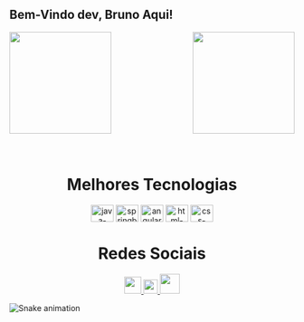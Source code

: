 ## Bem-Vindo dev, Bruno Aqui!

<div>
  
  <img  height="180em" src="https://github-readme-stats.vercel.app/api?username=Brunobiu&show_icons=true&theme=great-gatsby&include_all_commits=true&count_private=true"/>
  <img align="right" height="180em" src="https://github-readme-stats.vercel.app/api/top-langs/?username=Brunobiu&layout=compact&langs_count=16&theme=great-gatsby"/>
</div>
<br>

<div  align="center"> 
  <div style="display: inline_block"><br>
    <h1 align="center">Melhores Tecnologias</h1>
      <img align="center" height="30" width="40" alt="java-icon" src="https://img.icons8.com/color/48/000000/java-coffee-cup-logo.png">
      <img align="center" height="30" width="40" alt="springboot-icon" src="https://img.icons8.com/color/48/000000/spring-logo.png">
      <img align="center" height="30" width="40" alt="angular-icon" src="https://img.icons8.com/color/48/000000/angularjs.png">
      <img align="center" height="30" width="40" alt="html-icon" src="https://img.icons8.com/color/48/000000/html-5.png">
      <img align="center" height="30" width="40" alt="css-icon" src="https://img.icons8.com/color/48/000000/css3.png">
   </div>
    
  
<h1 align="center">Redes Sociais</h1>
<a href="mailto:brunobiuu@proton.me">
  <img width="30" src="https://img.icons8.com/color/48/000000/email.png">
</a>
<a href="https://www.linkedin.com/in/brunobiuu/">
  <img width="25" src="https://img.icons8.com/color/48/000000/linkedin.png">
</a>
<a href="https://www.youtube.com/channel/UCF4Cpn5zekxAUItuMy6UWQw">
  <img width="35" src="https://img.icons8.com/color/48/000000/youtube-play.png">
</a>

</div>
  
![Snake animation](https://github.com/LuigiGF/LuigiGF/blob/output/github-contribution-grid-snake.svg)
